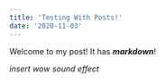 ```yaml
---
title: 'Testing With Posts!'
date: '2020-11-03'
---
```


Welcome to my post! It has ***markdown***!

*insert wow sound effect*
